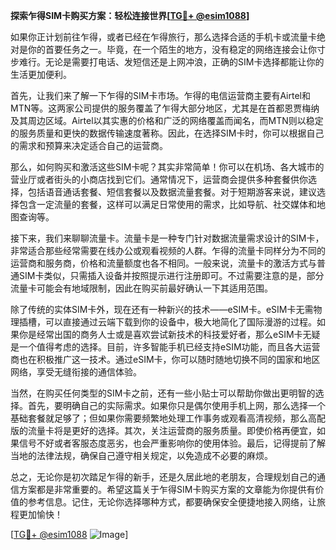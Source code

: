**探索乍得SIM卡购买方案：轻松连接世界[[TG💪+ @esim1088](https://t.me/s/esim1088)]**

如果你正计划前往乍得，或者已经在乍得旅行，那么选择合适的手机卡或流量卡绝对是你的首要任务之一。毕竟，在一个陌生的地方，没有稳定的网络连接会让你寸步难行。无论是需要打电话、发短信还是上网冲浪，正确的SIM卡选择都能让你的生活更加便利。

首先，让我们来了解一下乍得的SIM卡市场。乍得的电信运营商主要有Airtel和MTN等。这两家公司提供的服务覆盖了乍得大部分地区，尤其是在首都恩贾梅纳及其周边区域。Airtel以其实惠的价格和广泛的网络覆盖而闻名，而MTN则以稳定的服务质量和更快的数据传输速度著称。因此，在选择SIM卡时，你可以根据自己的需求和预算来决定适合自己的运营商。

那么，如何购买和激活这些SIM卡呢？其实非常简单！你可以在机场、各大城市的营业厅或者街头的小商店找到它们。通常情况下，运营商会提供多种套餐供你选择，包括语音通话套餐、短信套餐以及数据流量套餐。对于短期游客来说，建议选择包含一定流量的套餐，这样可以满足日常使用的需求，比如导航、社交媒体和地图查询等。

接下来，我们来聊聊流量卡。流量卡是一种专门针对数据流量需求设计的SIM卡，非常适合那些经常需要在线办公或观看视频的人群。乍得的流量卡同样分为不同的运营商和服务商，价格和流量额度也各不相同。一般来说，流量卡的激活方式与普通SIM卡类似，只需插入设备并按照提示进行注册即可。不过需要注意的是，部分流量卡可能会有地域限制，因此在购买前最好确认一下其适用范围。

除了传统的实体SIM卡外，现在还有一种新兴的技术——eSIM卡。eSIM卡无需物理插槽，可以直接通过云端下载到你的设备中，极大地简化了国际漫游的过程。如果你是经常出国的商务人士或是喜欢尝试新技术的科技爱好者，那么eSIM卡无疑是一个值得考虑的选择。目前，许多智能手机已经支持eSIM功能，而且各大运营商也在积极推广这一技术。通过eSIM卡，你可以随时随地切换不同的国家和地区网络，享受无缝衔接的通信体验。

当然，在购买任何类型的SIM卡之前，还有一些小贴士可以帮助你做出更明智的选择。首先，要明确自己的实际需求。如果你只是偶尔使用手机上网，那么选择一个基础套餐就足够了；但如果你需要频繁地处理工作事务或观看高清视频，那么高配版的流量卡将是更好的选择。其次，关注运营商的服务质量。即使价格再便宜，如果信号不好或者客服态度恶劣，也会严重影响你的使用体验。最后，记得提前了解当地的法律法规，确保自己遵守相关规定，以免造成不必要的麻烦。

总之，无论你是初次踏足乍得的新手，还是久居此地的老朋友，合理规划自己的通信方案都是非常重要的。希望这篇关于乍得SIM卡购买方案的文章能为你提供有价值的参考信息。记住，无论你选择哪种方式，都要确保安全便捷地接入网络，让旅程更加愉快！

[[TG💪+ @esim1088](https://t.me/s/esim1088) ![Image](https://i.postimg.cc/4NQfJmqS/Snipaste-2025-05-13-00-14-12.png)]